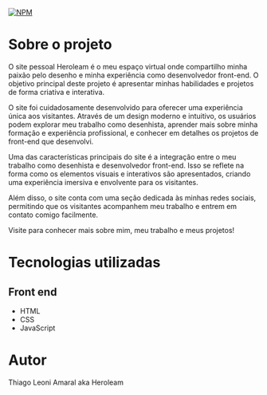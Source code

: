 [![NPM](https://img.shields.io/npm/l/react)](./LICENSE) 

# Sobre o projeto

O site pessoal Heroleam é o meu espaço virtual onde compartilho minha paixão pelo desenho e minha experiência como desenvolvedor front-end. O objetivo principal deste projeto é apresentar minhas habilidades e projetos de forma criativa e interativa.

O site foi cuidadosamente desenvolvido para oferecer uma experiência única aos visitantes. Através de um design moderno e intuitivo, os usuários podem explorar meu trabalho como desenhista, aprender mais sobre minha formação e experiência profissional, e conhecer em detalhes os projetos de front-end que desenvolvi.

Uma das características principais do site é a integração entre o meu trabalho como desenhista e desenvolvedor front-end. Isso se reflete na forma como os elementos visuais e interativos são apresentados, criando uma experiência imersiva e envolvente para os visitantes.

Além disso, o site conta com uma seção dedicada às minhas redes sociais, permitindo que os visitantes acompanhem meu trabalho e entrem em contato comigo facilmente.

Visite para conhecer mais sobre mim, meu trabalho e meus projetos!

# Tecnologias utilizadas
## Front end
- HTML
- CSS
- JavaScript

# Autor

Thiago Leoni Amaral aka Heroleam
